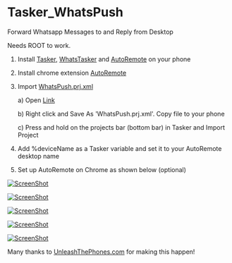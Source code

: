 Tasker_WhatsPush
================

Forward Whatsapp Messages to and Reply from Desktop

Needs ROOT to work. 

1) Install [Tasker](https://play.google.com/store/apps/details?id=net.dinglisch.android.taskerm), [WhatsTasker](https://play.google.com/store/apps/details?id=net.zhdev.whatstasker) and [AutoRemote](https://play.google.com/store/apps/details?id=com.joaomgcd.autoremote&hl=en) on your phone

2) Install chrome extension [AutoRemote](https://chrome.google.com/webstore/detail/autoremote/hglmpnnkhfjpnoheioijdpleijlmfcfb)

3) Import [WhatsPush.prj.xml](WhatsPush.prj.xml) 

      a) Open [Link](https://raw.githubusercontent.com/kdheepak89/Tasker_WhatsPush/master/WhatsPush.prj.xml)

      b) Right click and Save As 'WhatsPush.prj.xml'. Copy file to your phone
  
      c) Press and hold on the projects bar (bottom bar) in Tasker and Import Project

4) Add %deviceName as a Tasker variable and set it to your AutoRemote desktop name

5) Set up AutoRemote on Chrome as shown below (optional)

[![ScreenShot](https://raw.githubusercontent.com/kdheepak89/Tasker_WhatsPush/master/img/AutoRemote%20Profiles.png)](https://www.youtube.com/watch?v=plTJ5NGCchM)

[![ScreenShot](https://raw.githubusercontent.com/kdheepak89/Tasker_WhatsPush/master/img/Start%20conversation.png)](https://www.youtube.com/watch?v=plTJ5NGCchM)

[![ScreenShot](https://raw.githubusercontent.com/kdheepak89/Tasker_WhatsPush/master/img/Notifications.png)](https://www.youtube.com/watch?v=plTJ5NGCchM)

[![ScreenShot](https://raw.githubusercontent.com/kdheepak89/Tasker_WhatsPush/master/img/Screenshot1.jpg)](https://www.youtube.com/watch?v=plTJ5NGCchM)

[![ScreenShot](https://raw.githubusercontent.com/kdheepak89/Tasker_WhatsPush/master/img/Screenshot2.png)](https://www.youtube.com/watch?v=plTJ5NGCchM)

Many thanks to [UnleashThePhones.com](www.unleashthephones.com) for making this happen!
